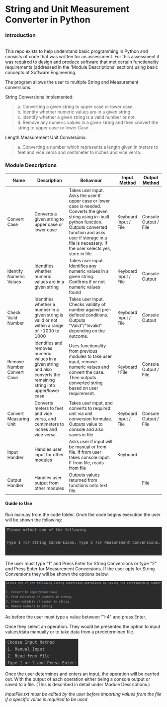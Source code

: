 <h1>String and Unit Measurement Converter in Python</h1>

### Introduction
<br>
This repo exists to help understand basic programming in Python and consists of code that was written for an assessment.
For this assessment it was required to design and produce software that met certain functionality requirements (addressed in the 'Module Descriptions' section) using basic concepts of Software Engineering.

The program allows the user to multiple String and Measurement conversions.

String Conversions Implemented:
>a. Converting a given string to upper case or lower case.<br>
b. Identify whether numeric values are in a given string.<br>
c. Identify whether a given string is a valid number or not.<br>
d. Remove any numeric values in a given string and then convert the string to upper
case or lower Case.

Length Measurement Unit Conversions:
>a. Converting a number which represents a length given in meters to feet and vice
versa and centimeter to inches and vice versa.

<div style="page-break-after: always;"></div>

### Module Descriptions


| Name                       | Description                                                                                                          | Behaviour                                                                                                                                                                                                                                            | Input Method          | Output Method         |
|----------------------------|----------------------------------------------------------------------------------------------------------------------|------------------------------------------------------------------------------------------------------------------------------------------------------------------------------------------------------------------------------------------------------|-----------------------|-----------------------|
| Convert Case               | Converts a given string to upper case or lower case                                                                  | Takes user input. Asks the user if upper case or lower case is needed. Converts the given string using in-built python function. Outputs converted function and asks user if storage in a file is necessary. If the user selects yes, store in file. | Keyboard Input / File | Console Output / File |
| Identify Numeric Values    | Identifies whether numeric values are in a given string                                                              | Takes user input. Identifies any numeric values in a given string. Confirms if or not numeric values found                                                                                                                                           | Keyboard Input / File | Console Output        |
| Check Valid Number         | Identifies whether a number in a given string is valid or not within a range of -1000 to 1000                        | Takes user input. Checks validity of number against pre-defined conditions. Outputs "Valid"/"Invalid" depending on the outcome.                                                                                                                      | Keyboard Input / File | Console Output        |
| Remove Number Convert Case | Identifies and removes numeric values in a given string and also converts the remaining string into upper/lower case | Uses functionality from previous modules to take user input, remove numeric values and convert the case. Then outputs converted string based on user requirement.                                                                                    | Keyboard / File       | Console Output / File |
| Convert Measuring Unit     | Converts meters to feet and vice versa, and centimeters to inches and vice versa.                                    | Takes user input, and converts to required unit via unit conversion formulae. Outputs value to console and also saves in file                                                                                                                        | Keyboard Input / File | Console Output / File |
| Input Handler              | Handles user input for other modules                                                                                 | Asks user if input will be manual or from file. If from user takes console input. If from file, reads from file                                                                                                                                      | Keyboard              |                       |
| Output Handler             | Handles user output from other modules                                                                               | Outputs values returned from functions onto text file.                                                                                                                                                                                               |                       | File                  |
#### Guide to Use
Run main.py from the code folder.
Once the code begins execution the user will be shown the following:

![screenshot of production code's start](./documents/screenshots/prodcodestart.PNG)

The user must type "1" and Press Enter for String Conversions or type "2" and Press Enter for Measurement Conversions.
If the user opts for String Conversions they will be shown the options below.

![screenshot of string conversion choices](./documents/screenshots/StringConversionOptions.png)

As before the user must type a value between "1-4" and press Enter.

Once they select an operation. They would be presented the option to input values/data manually or to take data from a predetermined file.

![screenshot of sample operation](./documents/screenshots/InputChoice.png)

Once the user determines and enters an input, the operation will be carried out. With the output of each operation either being a console output or saved to a file. (This is described in detail under Module Descriptions.)

*InputFile.txt must be edited by the user before importing values from the file if a specific value is required to be used*

<br>


